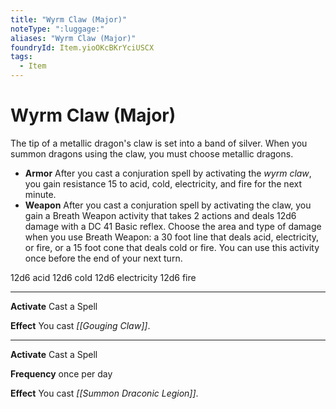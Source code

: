 ```yaml
---
title: "Wyrm Claw (Major)"
noteType: ":luggage:"
aliases: "Wyrm Claw (Major)"
foundryId: Item.yioOKcBKrYciUSCX
tags:
  - Item
---
```


# Wyrm Claw (Major)

The tip of a metallic dragon's claw is set into a band of silver. When you summon dragons using the claw, you must choose metallic dragons.

*   **Armor** After you cast a conjuration spell by activating the _wyrm claw_, you gain resistance 15 to acid, cold, electricity, and fire for the next minute.
*   **Weapon** After you cast a conjuration spell by activating the claw, you gain a Breath Weapon activity that takes 2 actions and deals 12d6 damage with a DC 41 Basic reflex. Choose the area and type of damage when you use Breath Weapon: a 30 foot line that deals acid, electricity, or fire, or a 15 foot cone that deals cold or fire. You can use this activity once before the end of your next turn.

12d6 acid 12d6 cold 12d6 electricity 12d6 fire

* * *

**Activate** Cast a Spell

**Effect** You cast _[[Gouging Claw]]_.

* * *

**Activate** Cast a Spell

**Frequency** once per day

**Effect** You cast _[[Summon Draconic Legion]]_.
